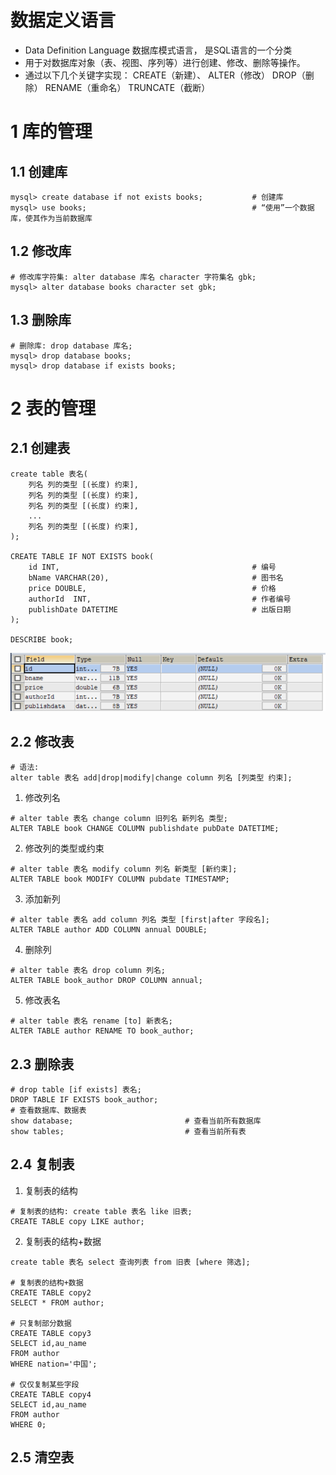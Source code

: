 # 数据定义语言

* Data Definition Language 数据库模式语言， 是SQL语言的一个分类
* 用于对数据库对象（表、视图、序列等）进行创建、修改、删除等操作。
* 通过以下几个关键字实现：
  CREATE（新建）、 ALTER（修改） DROP（删除） RENAME（重命名） TRUNCATE（截断） 

# 1 库的管理

## 1.1 创建库

```mysql
mysql> create database if not exists books;           # 创建库
mysql> use books;                                     # “使用”一个数据库，使其作为当前数据库
```

## 1.2 修改库

```mysql
# 修改库字符集: alter database 库名 character 字符集名 gbk;
mysql> alter database books character set gbk;
```

## 1.3 删除库

```mysql
# 删除库: drop database 库名;
mysql> drop database books;
mysql> drop database if exists books;
```

# 2 表的管理

## 2.1 创建表

```mysql
create table 表名(
	列名 列的类型 [(长度) 约束],
	列名 列的类型 [(长度) 约束],
	列名 列的类型 [(长度) 约束],
	...
	列名 列的类型 [(长度) 约束],
);

CREATE TABLE IF NOT EXISTS book(
	id INT,                                           # 编号
	bName VARCHAR(20),                                # 图书名
	price DOUBLE,                                     # 价格
	authorId  INT,                                    # 作者编号
	publishDate DATETIME                              # 出版日期
);

DESCRIBE book;
```

![describe](pic\21-describe.png)

## 2.2 修改表

```mysql
# 语法:
alter table 表名 add|drop|modify|change column 列名 [列类型 约束];
```

1. 修改列名

```mysql
# alter table 表名 change column 旧列名 新列名 类型;
ALTER TABLE book CHANGE COLUMN publishdate pubDate DATETIME;
```

2. 修改列的类型或约束

```mysql
# alter table 表名 modify column 列名 新类型 [新约束];
ALTER TABLE book MODIFY COLUMN pubdate TIMESTAMP;
```

3. 添加新列

```mysql
# alter table 表名 add column 列名 类型 [first|after 字段名];
ALTER TABLE author ADD COLUMN annual DOUBLE; 
```

4. 删除列

```mysql
# alter table 表名 drop column 列名;
ALTER TABLE book_author DROP COLUMN annual;
```

5. 修改表名

```mysql
# alter table 表名 rename [to] 新表名;
ALTER TABLE author RENAME TO book_author;
```

## 2.3 删除表

```mysql
# drop table [if exists] 表名;
DROP TABLE IF EXISTS book_author;
# 查看数据库、数据表
show database;                         # 查看当前所有数据库
show tables;                           # 查看当前所有表
```

## 2.4 复制表

1. 复制表的结构

```mysql
# 复制表的结构: create table 表名 like 旧表;
CREATE TABLE copy LIKE author;
```

2. 复制表的结构+数据

```mysql
create table 表名 select 查询列表 from 旧表 [where 筛选];

# 复制表的结构+数据
CREATE TABLE copy2 
SELECT * FROM author;

# 只复制部分数据
CREATE TABLE copy3
SELECT id,au_name
FROM author 
WHERE nation='中国';

# 仅仅复制某些字段
CREATE TABLE copy4 
SELECT id,au_name
FROM author
WHERE 0;
```

## 2.5 清空表

```

```


